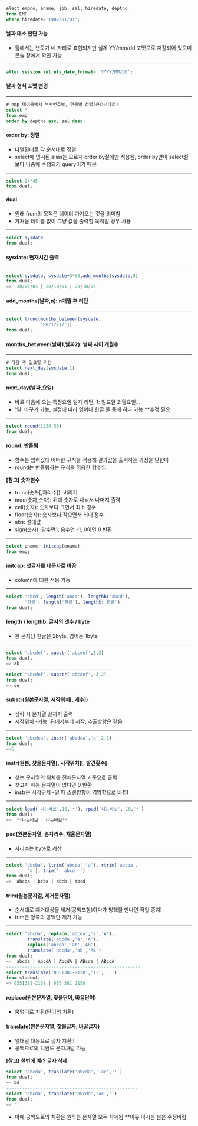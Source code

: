 ```sql
elect empno, ename, job, sal, hiredate, deptno
from EMP
where hiredate>'1982/01/01';
```
#### 날짜 대소 판단 가능
- 툴에서는 년도가 네 자리로 표현되지만 실제 YY/mm/dd 포맷으로 저장되어 있으며 콘솔 창에서 확인 가능
---------------------------------

```sql
alter session set nls_date_format= 'YYYY/MM/DD';
```
#### 날짜 형식 포맷 변경  
---------------------------------
```sql
# emp 테이블에서 부서번호별, 연봉별 정렬(큰순서대로)
select *
from emp
order by deptno asc, sal desc; 
```
#### order by: 정렬
- 나열된대로 각 순서대로 정렬 
- select에 명시된 alias는 오로지 order by절에만 적용됨, order by만이 select절보다 나중에 수행되기 query이기 때문 
---------------------------------
```sql
select 24*45 
from dual; 
```
#### dual
- 원래 from의 목적은 데이터 가져오는 것을 의미함 
- 가져올 테이블 없이 그냥 값을 출력할 목적일 경우 사용
----------------------------------
```sql
select sysdate
from dual;
```
#### sysdate: 현재시간 출력
-----------------------------------
```sql
select sysdate, sysdate+5*30,add_months(sysdate,5)
from dual;
=>  20/05/04 | 20/10/01 | 20/10/04
```
#### add_months(날짜,n): n개월 후 리턴
-------------------------------------
```sql
select trunc(months_between(sysdate, 
             '80/12/17'))
from dual;
```
#### months_between(날짜1,날짜2): 날짜 사이 개월수
--------------------------------------
```sql
# 다음 주 일요일 리턴
select next_day(sysdate,1) 
from dual;
```
#### next_day(날짜,요일) 
- 바로 다음에 오는 특정요일 일자 리턴, 1: 일요일 2:월요일...
- '일' 바꾸기 가능, 설정에 따라 영어나 한글 둘 중에 하나 가능 **수정 필요 
----------------------------------
```sql
select round(1234.56)
from dual; 
```
#### round: 반올림
- 함수는 입력값에 어떠한 규칙을 적용해 결과값을 출력하는 과정을 말한다
- round는 반올림하는 규칙을 적용한 함수임

**[참고] 숫자함수**
- trunc(숫자[,자리수]): 버리기
- mod(숫자,숫자): 뒤에 숫자로 나눠서 나머지 출력
- ceil(숫자): 숫자보다 크면서 최소 정수
- floor(숫자): 숫자보다 작으면서 최대 정수
- abs: 절대값
- sign(숫자): 양수면1, 음수면 -1, 0이면 0 반환
-----------------------------------
```sql
select ename, initcap(ename)
from emp;
```
#### initcap: 첫글자를 대문자로 바꿈
- column에 대한 적용 가능
-------------------------------------
```sql
select 'abcd', length('abcd'), lengthb('abcd'), 
       '한글', length('한글'), lengthb('한글') 
from dual;
```
#### length / lengthb: 글자의 갯수 / byte
- 한 문자당 한글은 2byte, 영어는 1byte 
----------------------------------
```sql
select 'abcdef', substr('abcdef',1,2)
from dual; 
=> ab
----------------------------------------
select 'abcdef', substr('abcdef',-3,2)
from dual; 
=> de
```
#### substr(원본문자열, 시작위치[, 개수]) 
- 생략 시 문자열 끝까지 출력 
- 시작위치 -가능: 뒤에서부터 시작, 추출방향은 같음
--------------------------------------
```sql
select 'abcdea', instr('abcdea','a',2,1)
from dual;
=>6
```
#### instr(원본, 찾을문자열[, 시작위치][, 발견횟수]
- 찾는 문자열의 위치를 전체문자열 기준으로 출력
- 찾고자 하는 문자열이 없다면 0 반환
- instr은 시작위치 -일 때 스캔방향이 역방향으로 바뀜!
----------------------------------------
```sql
select lpad('나는바보',10,'*'), rpad('나는바보', 10,'*')
from dual;
=>  **나는바보 | 나는바보**
```
#### pad(원본문자열, 총자리수, 채울문자열)
- 자리수는 byte로 계산
-----------------------------------------
```sql
select 'abcba', ltrim('abcba','a'), rtrim('abcba',
        'a'), trim('  abcd  ') 
from dual;
=>  abcba | bcba | abcb | abcd
```
#### trim(원본문자열, 제거문자열)
- 순서대로 제거대상을 제거(공백포함)하다가 방해물 만나면 작업 중지!
- trim은 양쪽의 공백만 제거 가능
------------------------------------------
```sql
select 'abcda', replace('abcda','a','A'),
        translate('abcda','a','A'),
        replace('abcda','ab','AB'),
        translate('abcda','ab','AB')
from dual;  
=>  abcda | AbcdA | AbcdA | ABcda | ABcdA
---------------------------------------------------
select translate('055)381-2158',')-','  ')
from student; 
=> 055)381-2158 | 055 381 2158
```
#### replace(원본문자열, 찾을단어, 바꿀단어)
- 뭉텅이로 치환(단어의 치환)

#### translate(원본문자열, 찾을글자, 바꿀글자)
- 일대일 대응으로 글자 치환!!
- 공백으로의 치환도 문자처럼 가능

**[참고] 한번에 여러 글자 삭제**
```sql
select 'abcda', translate('abcda','!ac','!') 
from dual;
=> bd
--------------------------------------------------
select 'abcda', translate('abcda','ac','') 
from dual;
=> ''
```
- 아예 공백으로의 치환은 원하는 문자열 모두 삭제됨
**이유 아시는 분은 수정바람
